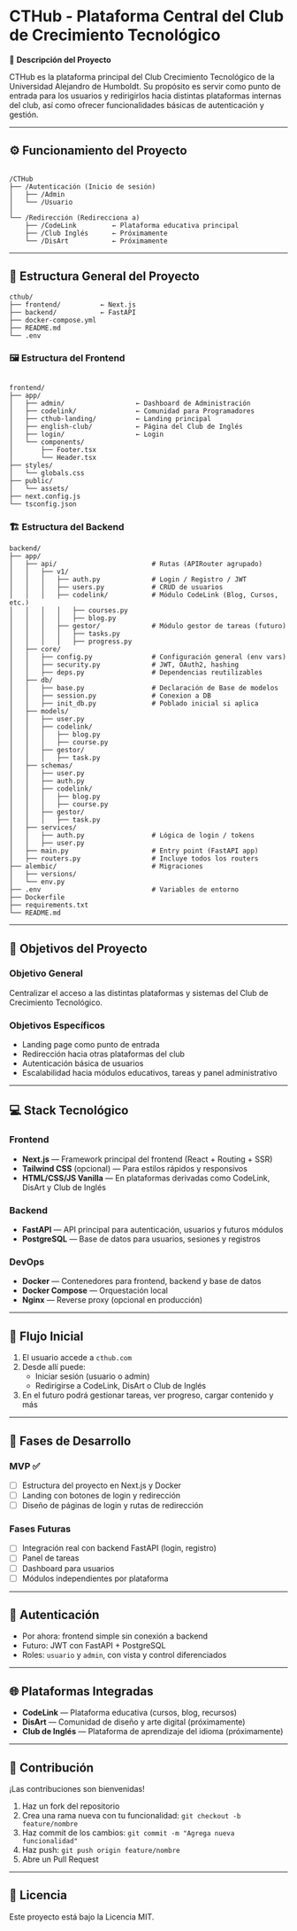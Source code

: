 # CTHub - Plataforma Central del Club de Crecimiento Tecnológico

🚀 **Descripción del Proyecto**

CTHub es la plataforma principal del Club Crecimiento Tecnológico de la Universidad Alejandro de Humboldt. Su propósito es servir como punto de entrada para los usuarios y redirigirlos hacia distintas plataformas internas del club, así como ofrecer funcionalidades básicas de autenticación y gestión.

---

## ⚙️ Funcionamiento del Proyecto

```

/CTHub
├── /Autenticación (Inicio de sesión)
│   ├── /Admin
│   └── /Usuario
│
└── /Redirección (Redirecciona a)
    ├── /CodeLink         ← Plataforma educativa principal
    ├── /Club Inglés      ← Próximamente
    └── /DisArt           ← Próximamente

```
---

## 📁 Estructura General del Proyecto

```
cthub/
├── frontend/          ← Next.js
├── backend/           ← FastAPI
├── docker-compose.yml
├── README.md
└── .env

```

### 🖼️ Estructura del Frontend

```

frontend/
├── app/
│   ├── admin/                  ← Dashboard de Administración
│   ├── codelink/               ← Comunidad para Programadores
│   ├── cthub-landing/          ← Landing principal
│   ├── english-club/           ← Página del Club de Inglés
│   ├── login/                  ← Login
│   └── components/
│       ├── Footer.tsx
│       └── Header.tsx
├── styles/
│   └── globals.css
├── public/
│   └── assets/
├── next.config.js
└── tsconfig.json

```

### 🏗️ Estructura del Backend

```
backend/
├── app/
│   ├── api/                        # Rutas (APIRouter agrupado)
│   │   ├── v1/
│   │   │   ├── auth.py             # Login / Registro / JWT
│   │   │   ├── users.py            # CRUD de usuarios
│   │   │   ├── codelink/           # Módulo CodeLink (Blog, Cursos, etc.)
│   │   │   │   ├── courses.py
│   │   │   │   ├── blog.py
│   │   │   ├── gestor/             # Módulo gestor de tareas (futuro)
│   │   │   │   ├── tasks.py
│   │   │   │   ├── progress.py
│   ├── core/
│   │   ├── config.py               # Configuración general (env vars)
│   │   ├── security.py             # JWT, OAuth2, hashing
│   │   ├── deps.py                 # Dependencias reutilizables
│   ├── db/
│   │   ├── base.py                 # Declaración de Base de modelos
│   │   ├── session.py              # Conexion a DB
│   │   ├── init_db.py              # Poblado inicial si aplica
│   ├── models/
│   │   ├── user.py
│   │   ├── codelink/
│   │   │   ├── blog.py
│   │   │   ├── course.py
│   │   ├── gestor/
│   │   │   ├── task.py
│   ├── schemas/
│   │   ├── user.py
│   │   ├── auth.py
│   │   ├── codelink/
│   │   │   ├── blog.py
│   │   │   ├── course.py
│   │   ├── gestor/
│   │   │   ├── task.py
│   ├── services/
│   │   ├── auth.py                 # Lógica de login / tokens
│   │   ├── user.py
│   ├── main.py                     # Entry point (FastAPI app)
│   ├── routers.py                  # Incluye todos los routers
├── alembic/                        # Migraciones
│   ├── versions/
│   └── env.py
├── .env                            # Variables de entorno
├── Dockerfile
├── requirements.txt
└── README.md

```
---

## 🎯 Objetivos del Proyecto

### Objetivo General
Centralizar el acceso a las distintas plataformas y sistemas del Club de Crecimiento Tecnológico.

### Objetivos Específicos

- Landing page como punto de entrada
- Redirección hacia otras plataformas del club
- Autenticación básica de usuarios
- Escalabilidad hacia módulos educativos, tareas y panel administrativo

---

## 💻 Stack Tecnológico

### Frontend
- **Next.js** — Framework principal del frontend (React + Routing + SSR)
- **Tailwind CSS** (opcional) — Para estilos rápidos y responsivos
- **HTML/CSS/JS Vanilla** — En plataformas derivadas como CodeLink, DisArt y Club de Inglés

### Backend
- **FastAPI** — API principal para autenticación, usuarios y futuros módulos
- **PostgreSQL** — Base de datos para usuarios, sesiones y registros

### DevOps
- **Docker** — Contenedores para frontend, backend y base de datos
- **Docker Compose** — Orquestación local
- **Nginx** — Reverse proxy (opcional en producción)

---

## 🔄 Flujo Inicial

1. El usuario accede a `cthub.com`
2. Desde allí puede:
   - Iniciar sesión (usuario o admin)
   - Redirigirse a CodeLink, DisArt o Club de Inglés
3. En el futuro podrá gestionar tareas, ver progreso, cargar contenido y más

---

## 🧱 Fases de Desarrollo

### MVP ✅
- [ ] Estructura del proyecto en Next.js y Docker
- [ ] Landing con botones de login y redirección
- [ ] Diseño de páginas de login y rutas de redirección

### Fases Futuras
- [ ] Integración real con backend FastAPI (login, registro)
- [ ] Panel de tareas
- [ ] Dashboard para usuarios
- [ ] Módulos independientes por plataforma

---

## 🔐 Autenticación

- Por ahora: frontend simple sin conexión a backend
- Futuro: JWT con FastAPI + PostgreSQL
- Roles: `usuario` y `admin`, con vista y control diferenciados

---

## 🌐 Plataformas Integradas

- **CodeLink** — Plataforma educativa (cursos, blog, recursos)
- **DisArt** — Comunidad de diseño y arte digital (próximamente)
- **Club de Inglés** — Plataforma de aprendizaje del idioma (próximamente)

---

## 👥 Contribución

¡Las contribuciones son bienvenidas!

1. Haz un fork del repositorio
2. Crea una rama nueva con tu funcionalidad: `git checkout -b feature/nombre`
3. Haz commit de los cambios: `git commit -m "Agrega nueva funcionalidad"`
4. Haz push: `git push origin feature/nombre`
5. Abre un Pull Request

---

## 📄 Licencia

Este proyecto está bajo la Licencia MIT.
